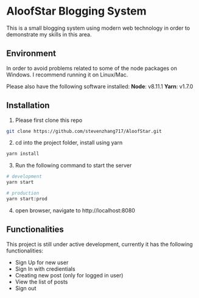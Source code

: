# AloofStar Blogging System

This is a small blogging system using modern web technology in order to demonstrate my skills in this area.

## Environment
In order to avoid problems related to some of the node packages on Windows. I recommend running it on Linux/Mac. 

Please also have the following software installed:
**Node**: v8.11.1
**Yarn**: v1.7.0

## Installation

1. Please first clone this repo
```bash
git clone https://github.com/stevenzhang717/AloofStar.git
```
2. cd into the project folder, install using yarn
```bash
yarn install
```
3. Run the following command to start the server
```bash
# development
yarn start

# production
yarn start:prod
```
4. open browser, navigate to http://localhost:8080


## Functionalities

This project is still under active development, currently it has the following functionalities:

 - Sign Up for new user
 - Sign In with credientials
 - Creating new post (only for logged in user)
 - View the list of posts
 - Sign out

